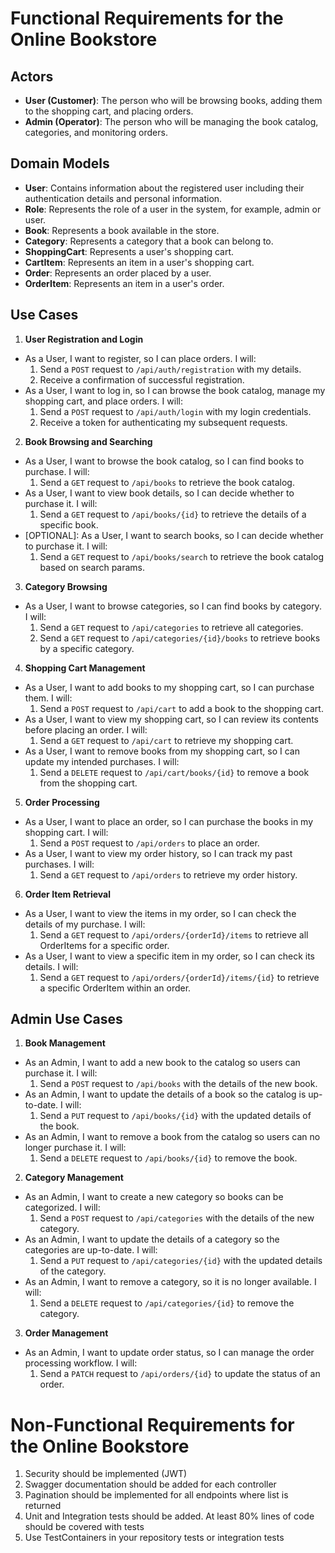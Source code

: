 # Functional Requirements for the Online Bookstore

## Actors

- **User (Customer)**: The person who will be browsing books, adding them to the shopping cart, and placing orders.
- **Admin (Operator)**: The person who will be managing the book catalog, categories, and monitoring orders.

## Domain Models

- **User**: Contains information about the registered user including their authentication details and personal
  information.
- **Role**: Represents the role of a user in the system, for example, admin or user.
- **Book**: Represents a book available in the store.
- **Category**: Represents a category that a book can belong to.
- **ShoppingCart**: Represents a user's shopping cart.
- **CartItem**: Represents an item in a user's shopping cart.
- **Order**: Represents an order placed by a user.
- **OrderItem**: Represents an item in a user's order.

## Use Cases

1. **User Registration and Login**

- As a User, I want to register, so I can place orders. I will:
  1. Send a `POST` request to `/api/auth/registration` with my details.
  2. Receive a confirmation of successful registration.
- As a User, I want to log in, so I can browse the book catalog, manage my shopping cart, and place orders. I will:
  1. Send a `POST` request to `/api/auth/login` with my login credentials.
  2. Receive a token for authenticating my subsequent requests.

2. **Book Browsing and Searching**

- As a User, I want to browse the book catalog, so I can find books to purchase. I will:
  1. Send a `GET` request to `/api/books` to retrieve the book catalog.
- As a User, I want to view book details, so I can decide whether to purchase it. I will:
  1. Send a `GET` request to `/api/books/{id}` to retrieve the details of a specific book.
- [OPTIONAL]: As a User, I want to search books, so I can decide whether to purchase it. I will:
  1. Send a `GET` request to `/api/books/search` to retrieve the book catalog based on search params.

3. **Category Browsing**

- As a User, I want to browse categories, so I can find books by category. I will:
  1. Send a `GET` request to `/api/categories` to retrieve all categories.
  2. Send a `GET` request to `/api/categories/{id}/books` to retrieve books by a specific category.

4. **Shopping Cart Management**

- As a User, I want to add books to my shopping cart, so I can purchase them. I will:
  1. Send a `POST` request to `/api/cart` to add a book to the shopping cart.
- As a User, I want to view my shopping cart, so I can review its contents before placing an order. I will:
  1. Send a `GET` request to `/api/cart` to retrieve my shopping cart.
- As a User, I want to remove books from my shopping cart, so I can update my intended purchases. I will:
  1. Send a `DELETE` request to `/api/cart/books/{id}` to remove a book from the shopping cart.

5. **Order Processing**

- As a User, I want to place an order, so I can purchase the books in my shopping cart. I will:
  1. Send a `POST` request to `/api/orders` to place an order.
- As a User, I want to view my order history, so I can track my past purchases. I will:
  1. Send a `GET` request to `/api/orders` to retrieve my order history.

6. **Order Item Retrieval**

- As a User, I want to view the items in my order, so I can check the details of my purchase. I will:
  1. Send a `GET` request to `/api/orders/{orderId}/items` to retrieve all OrderItems for a specific order.
- As a User, I want to view a specific item in my order, so I can check its details. I will:
  1. Send a `GET` request to `/api/orders/{orderId}/items/{id}` to retrieve a specific OrderItem within an order.

## Admin Use Cases

1. **Book Management**

- As an Admin, I want to add a new book to the catalog so users can purchase it. I will:
  1. Send a `POST` request to `/api/books` with the details of the new book.
- As an Admin, I want to update the details of a book so the catalog is up-to-date. I will:
  1. Send a `PUT` request to `/api/books/{id}` with the updated details of the book.
- As an Admin, I want to remove a book from the catalog so users can no longer purchase it. I will:
  1. Send a `DELETE` request to `/api/books/{id}` to remove the book.

2. **Category Management**

- As an Admin, I want to create a new category so books can be categorized. I will:
  1. Send a `POST` request to `/api/categories` with the details of the new category.
- As an Admin, I want to update the details of a category so the categories are up-to-date. I will:
  1. Send a `PUT` request to `/api/categories/{id}` with the updated details of the category.
- As an Admin, I want to remove a category, so it is no longer available. I will:
  1. Send a `DELETE` request to `/api/categories/{id}` to remove the category.

3. **Order Management**

- As an Admin, I want to update order status, so I can manage the order processing workflow. I will:
  1. Send a `PATCH` request to `/api/orders/{id}` to update the status of an order.

# Non-Functional Requirements for the Online Bookstore

1. Security should be implemented (JWT)
2. Swagger documentation should be added for each controller
3. Pagination should be implemented for all endpoints where list is returned
4. Unit and Integration tests should be added. At least 80% lines of code should be covered with tests
5. Use TestContainers in your repository tests or integration tests

